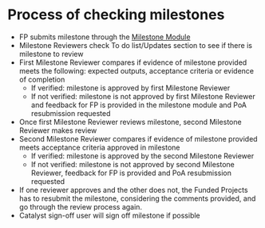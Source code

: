 # **Process of checking milestones**
- FP submits milestone through the [Milestone Module](https://milestones.projectcatalyst.io/)
- Milestone Reviewers check To do list/Updates section to see if there is milestone to review
- First Milestone Reviewer compares if evidence of milestone provided meets the following: expected outputs, acceptance criteria or evidence of completion
  - If verified: milestone is approved by first Milestone Reviewer
  - If not verified: milestone is not approved by first Milestone Reviewer and feedback for FP is provided in the milestone module and PoA resubmission requested
- Once first Milestone Reviewer reviews milestone, second Milestone Reviewer makes review
- Second Milestone Reviewer compares if evidence of milestone provided meets acceptance criteria approved in milestone
  - If verified: milestone is approved by the second Milestone Reviewer
  - If not verified: milestone is not approved by second Milestone Reviewer, feedback for FP is provided and PoA resubmission requested
- If one reviewer approves and the other does not, the Funded Projects has to resubmit the milestone, considering the comments provided, and go through the review process again.
- Catalyst sign-off user will sign off milestone if possible
